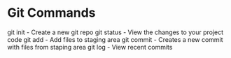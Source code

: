 # Git Commands

git init - Create a new git repo
git status - View the changes to your project code
git add - Add files to staging area
git commit - Creates a new commit with files from staping area
git log - View recent commits
